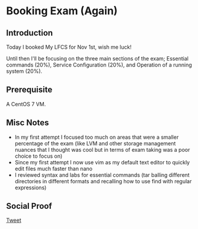 
# Booking Exam (Again)

## Introduction

Today I booked My LFCS for Nov 1st, wish me luck!

Until then I'll be focusing on the three main sections of the exam; Essential commands (20%), Service Configuration (20%), and Operation of a running system (20%). 

## Prerequisite

A CentOS 7 VM.

## Misc Notes

- In my first attempt I focused too much on areas that were a smaller percentage of the exam (like LVM and other storage management nuances that I thought was cool but in terms of exam taking was a poor choice to focus on)
- Since my first attempt I now use vim as my default text editor to quickly edit files much faster than nano
- I reviewed syntax and labs for essential commands (tar balling different directories in different formats and recalling how to use find with regular expressions)

## Social Proof

[Tweet](https://twitter.com/lrnallday/status/1318558910953984000)
